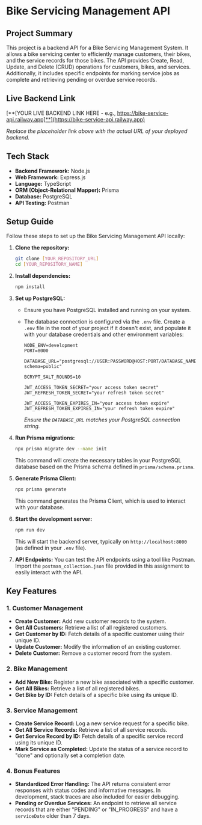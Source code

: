 # Bike Servicing Management API

## Project Summary

This project is a backend API for a Bike Servicing Management System. It allows a bike servicing center to efficiently manage customers, their bikes, and the service records for those bikes. The API provides Create, Read, Update, and Delete (CRUD) operations for customers, bikes, and services. Additionally, it includes specific endpoints for marking service jobs as complete and retrieving pending or overdue service records.

## Live Backend Link

[**[YOUR LIVE BACKEND LINK HERE - e.g., https://bike-service-api.railway.app]**](https://bike-service-api.railway.app)

_Replace the placeholder link above with the actual URL of your deployed backend._

## Tech Stack

- **Backend Framework:** Node.js
- **Web Framework:** Express.js
- **Language:** TypeScript
- **ORM (Object-Relational Mapper):** Prisma
- **Database:** PostgreSQL
- **API Testing:** Postman

## Setup Guide

Follow these steps to set up the Bike Servicing Management API locally:

1.  **Clone the repository:**

    ```bash
    git clone [YOUR_REPOSITORY_URL]
    cd [YOUR_REPOSITORY_NAME]
    ```

2.  **Install dependencies:**

    ```bash
    npm install
    ```

3.  **Set up PostgreSQL:**

    - Ensure you have PostgreSQL installed and running on your system.
    - The database connection is configured via the `.env` file. Create a `.env` file in the root of your project if it doesn't exist, and populate it with your database credentials and other environment variables:

      ```env
      NODE_ENV=development
      PORT=8000

      DATABASE_URL="postgresql://USER:PASSWORD@HOST:PORT/DATABASE_NAME?schema=public"

      BCRYPT_SALT_ROUNDS=10

      JWT_ACCESS_TOKEN_SECRET="your access token secret"
      JWT_REFRESH_TOKEN_SECRET="your refresh token secret"

      JWT_ACCESS_TOKEN_EXPIRES_IN="your access token expire"
      JWT_REFRESH_TOKEN_EXPIRES_IN="your refresh token expire"
      ```

      _Ensure the `DATABASE_URL` matches your PostgreSQL connection string._

4.  **Run Prisma migrations:**

    ```bash
    npx prisma migrate dev --name init
    ```

    This command will create the necessary tables in your PostgreSQL database based on the Prisma schema defined in `prisma/schema.prisma`.

5.  **Generate Prisma Client:**

    ```bash
    npx prisma generate
    ```

    This command generates the Prisma Client, which is used to interact with your database.

6.  **Start the development server:**

    ```bash
    npm run dev
    ```

    This will start the backend server, typically on `http://localhost:8000` (as defined in your `.env` file).

7.  **API Endpoints:**
    You can test the API endpoints using a tool like Postman. Import the `postman_collection.json` file provided in this assignment to easily interact with the API.

## Key Features

### 1. Customer Management

- **Create Customer:** Add new customer records to the system.
- **Get All Customers:** Retrieve a list of all registered customers.
- **Get Customer by ID:** Fetch details of a specific customer using their unique ID.
- **Update Customer:** Modify the information of an existing customer.
- **Delete Customer:** Remove a customer record from the system.

### 2. Bike Management

- **Add New Bike:** Register a new bike associated with a specific customer.
- **Get All Bikes:** Retrieve a list of all registered bikes.
- **Get Bike by ID:** Fetch details of a specific bike using its unique ID.

### 3. Service Management

- **Create Service Record:** Log a new service request for a specific bike.
- **Get All Service Records:** Retrieve a list of all service records.
- **Get Service Record by ID:** Fetch details of a specific service record using its unique ID.
- **Mark Service as Completed:** Update the status of a service record to "done" and optionally set a completion date.

### 4. Bonus Features

- **Standardized Error Handling:** The API returns consistent error responses with status codes and informative messages. In development, stack traces are also included for easier debugging.
- **Pending or Overdue Services:** An endpoint to retrieve all service records that are either "PENDING" or "IN_PROGRESS" and have a `serviceDate` older than 7 days.
